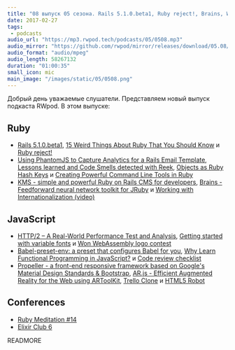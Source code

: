 ```yaml
---
title: "08 выпуск 05 сезона. Rails 5.1.0.beta1, Ruby reject!, Brains, Won WebAssembly logo contest, Babel-preset-env, AR.js и прочее"
date: 2017-02-27
tags:
 - podcasts
audio_url: "https://mp3.rwpod.tech/podcasts/05/0508.mp3"
audio_mirror: "https://github.com/rwpod/mirror/releases/download/05.08/0508.mp3"
audio_format: "audio/mpeg"
audio_length: 58267132
duration: "01:00:35"
small_icon: mic
main_image: "/images/static/05/0508.png"
---
```


Добрый день уважаемые слушатели. Представляем новый выпуск подкаста RWpod. В этом выпуске:

## Ruby

 - [Rails 5.1.0.beta1](http://weblog.rubyonrails.org/2017/2/23/Rails-5-1-beta1/), [15 Weird Things About Ruby That You Should Know](http://www.blackbytes.info/2017/02/weird-ruby/) и [Ruby reject!](http://accidentallyquadratic.tumblr.com/post/157496054437/ruby-reject)
 - [Using PhantomJS to Capture Analytics for a Rails Email Template](http://brandonhilkert.com/blog/using-phantomjs-to-capture-analytics-for-a-rails-email-template/), [Lessons learned and Code Smells detected with Reek](https://review.ebertapp.io/lessons-learned-and-code-smells-detected-with-reek-ca9374a3eece), [Objects as Ruby Hash Keys](http://blog.honeybadger.io/objects-as-ruby-hash-keys/) и [Creating Powerful Command Line Tools in Ruby](https://blog.codeship.com/creating-powerful-command-line-tools-in-ruby/)
 - [KMS - simple and powerful Ruby on Rails CMS for developers](http://getkms.com/), [Brains - Feedforward neural network toolkit for JRuby](https://github.com/jedld/brains-jruby) и [Working with Internationalization (video)](https://www.driftingruby.com/episodes/working-with-internationalization)

## JavaScript

 - [HTTP/2 – A Real-World Performance Test and Analysis](https://css-tricks.com/http2-real-world-performance-test-analysis/), [Getting started with variable fonts](http://clagnut.com/blog/2389/) и [Won WebAssembly logo contest](https://medium.com/@carlosbaraza/won-webassembly-logo-contest-7dc4623f5cf)
 - [Babel-preset-env: a preset that configures Babel for you](http://www.2ality.com/2017/02/babel-preset-env.html), [Why Learn Functional Programming in JavaScript?](https://medium.com/javascript-scene/why-learn-functional-programming-in-javascript-composing-software-ea13afc7a257) и [Code review checklist](https://ana-balica.github.io/2017/02/21/code-review-checklist/)
 - [Propeller - a front-end responsive framework based on Google's Material Design Standards & Bootstrap](http://propeller.in/), [AR.js - Efficient Augmented Reality for the Web using ARToolKit](https://github.com/jeromeetienne/AR.js), [Trello Clone](https://github.com/madmous/trello-clone) и [HTML5 Robot](http://html5bot.webflow.io/)

## Conferences

 - [Ruby Meditation #14](https://www.facebook.com/events/1647370468613245/)
 - [Elixir Club 6](https://www.facebook.com/events/1857342297842402/)

READMORE
